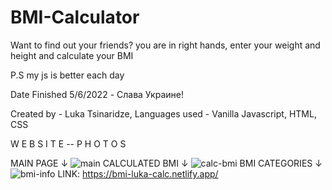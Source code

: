 # BMI-Calculator
Want to find out your friends? you are in right hands, enter your weight and height and calculate your BMI

P.S my js is better each day

Date Finished 5/6/2022 - Слава Украине!

Created by - Luka Tsinaridze, Languages used - Vanilla Javascript, HTML, CSS

W E B S I T E -- P H O T O S

MAIN PAGE ↓
![main](https://user-images.githubusercontent.com/100978682/167045159-b6cf8246-0d15-4216-bd1a-74ad1d441459.png)
CALCULATED BMI ↓
![calc-bmi](https://user-images.githubusercontent.com/100978682/167045173-00547d97-7ff1-4348-84ee-138a2dc66960.png)
BMI CATEGORIES ↓
![bmi-info](https://user-images.githubusercontent.com/100978682/167045189-cb4e01e6-d519-409c-b1ba-59b3f62a8b17.png)
LINK: https://bmi-luka-calc.netlify.app/
